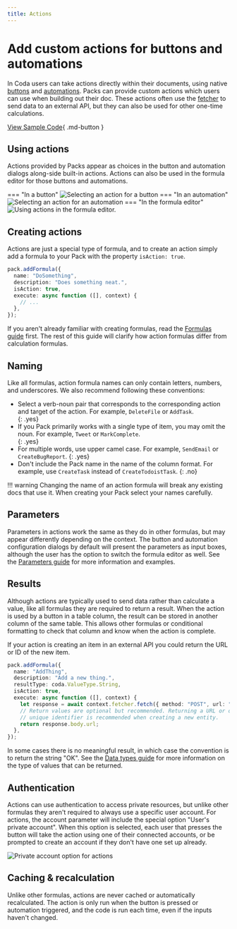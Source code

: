 ```yaml
---
title: Actions
---
```


# Add custom actions for buttons and automations

In Coda users can take actions directly within their documents, using native [buttons][help_buttons] and [automations][help_automations]. Packs can provide custom actions which users can use when building out their doc. These actions often use the [fetcher][fetcher] to send data to an external API, but they can also be used for other one-time calculations.

[View Sample Code][samples]{ .md-button }


## Using actions

Actions provided by Packs appear as choices in the button and automation dialogs along-side built-in actions. Actions can also be used in the formula editor for those buttons and automations.

=== "In a button"
    <img src="../../../images/actions_button.png" srcset="../../../images/actions_button_2x.png 2x" class="screenshot" alt="Selecting an action for a button">
=== "In an automation"
    <img src="../../../images/actions_automation.png" srcset="../../../images/actions_automation_2x.png 2x" class="screenshot" alt="Selecting an action for an automation">
=== "In the formula editor"
    <img src="../../../images/actions_formula.png" srcset="../../../images/actions_formula_2x.png 2x" class="screenshot" alt="Using actions in the formula editor.">


## Creating actions

Actions are just a special type of formula, and to create an action simply add a formula to your Pack with the property `isAction: true`.

```ts
pack.addFormula({
  name: "DoSomething",
  description: "Does something neat.",
  isAction: true,
  execute: async function ([], context) {
    // ...
  },
});
```

If you aren't already familiar with creating formulas, read the [Formulas guide][formulas] first. The rest of this guide will clarify how action formulas differ from calculation formulas.


## Naming

Like all formulas, action formula names can only contain letters, numbers, and underscores. We also recommend following these conventions:

- Select a verb-noun pair that corresponds to the corresponding action and target of the action. For example, `DeleteFile` or `AddTask`.<br>
  {: .yes}
- If you Pack primarily works with a single type of item, you may omit the noun. For example, `Tweet` or `MarkComplete`.<br>
  {: .yes}
- For multiple words, use upper camel case. For example, `SendEmail` or `CreateBugReport`.
  {: .yes}
- Don't include the Pack name in the name of the column format. For example, use `CreateTask` instead of `CreateTodoistTask`.
  {: .no}

!!! warning
    Changing the name of an action formula will break any existing docs that use it. When creating your Pack select your names carefully.


## Parameters

Parameters in actions work the same as they do in other formulas, but may appear differently depending on the context. The button and automation configuration dialogs by default will present the parameters as input boxes, although the user has the option to switch the formula editor as well. See the [Parameters guide][parameters] for more information and examples.


## Results

Although actions are typically used to send data rather than calculate a value, like all formulas they are required to return a result. When the action is used by a button in a table column, the result can be stored in another column of the same table. This allows other formulas or conditional formatting to check that column and know when the action is complete.

If your action is creating an item in an external API you could return the URL or ID of the new item.

```ts
pack.addFormula({
  name: "AddThing",
  description: "Add a new thing.",
  resultType: coda.ValueType.String,
  isAction: true,
  execute: async function ([], context) {
    let response = await context.fetcher.fetch({ method: "POST", url: "..." });
    // Return values are optional but recommended. Returning a URL or other
    // unique identifier is recommended when creating a new entity.
    return response.body.url;
  },
});
```

In some cases there is no meaningful result, in which case the convention is to return the string "OK". See the [Data types guide][data-types] for more information on the type of values that can be returned.


## Authentication

Actions can use authentication to access private resources, but unlike other formulas they aren't required to always use a specific user account. For actions, the account parameter will include the special option "User's private account". When this option is selected, each user that presses the button will take the action using one of their connected accounts, or be prompted to create an account if they don't have one set up already.

<img src="../../../images/actions_private_account.png" srcset="../../../images/actions_private_account_2x.png 2x" class="screenshot" alt="Private account option for actions">


## Caching & recalculation

Unlike other formulas, actions are never cached or automatically recalculated. The action is only run when the button is pressed or automation triggered, and the code is run each time, even if the inputs haven't changed.


[help_buttons]: https://help.coda.io/en/articles/2033889-overview-of-buttons
[help_automations]: https://help.coda.io/en/articles/2423860-automations-in-coda
[fetcher]: ../advanced/fetcher.md
[samples]: ../../samples/topic/action.md
[formulas]: formulas.md
[parameters]: ../basics/parameters.md
[data-types]: ../basics/data-types.md
